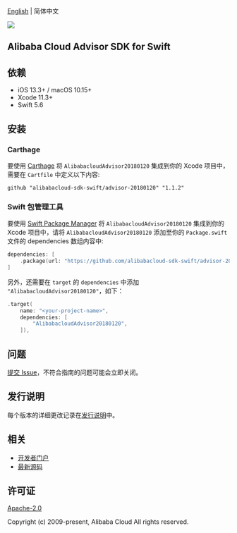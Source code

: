 [English](README.md) | 简体中文

![](https://aliyunsdk-pages.alicdn.com/icons/AlibabaCloud.svg)

## Alibaba Cloud Advisor SDK for Swift

## 依赖

- iOS 13.3+ / macOS 10.15+
- Xcode 11.3+
- Swift 5.6

## 安装

### Carthage

要使用 [Carthage](https://github.com/Carthage/Carthage) 将 `AlibabacloudAdvisor20180120` 集成到你的 Xcode 项目中，需要在 `Cartfile` 中定义以下内容:

```ogdl
github "alibabacloud-sdk-swift/advisor-20180120" "1.1.2"
```

### Swift 包管理工具

要使用 [Swift Package Manager](https://swift.org/package-manager/) 将 `AlibabacloudAdvisor20180120` 集成到你的 Xcode 项目中，请将 `AlibabacloudAdvisor20180120` 添加至你的 `Package.swift` 文件的 dependencies 数组内容中:

```swift
dependencies: [
    .package(url: "https://github.com/alibabacloud-sdk-swift/advisor-20180120.git", from: "1.1.2")
]
```

另外，还需要在 `target` 的 `dependencies` 中添加 `"AlibabacloudAdvisor20180120"`，如下：

```swift
.target(
    name: "<your-project-name>",
    dependencies: [
        "AlibabacloudAdvisor20180120",
    ]),
```

## 问题

[提交 Issue](https://github.com/alibabacloud-sdk-swift/advisor-20180120/issues/new)，不符合指南的问题可能会立即关闭。

## 发行说明

每个版本的详细更改记录在[发行说明](./ChangeLog.txt)中。

## 相关

* [开发者门户](https://next.api.aliyun.com/home)
* [最新源码](https://github.com/alibabacloud-sdk-swift/advisor-20180120)

## 许可证

[Apache-2.0](http://www.apache.org/licenses/LICENSE-2.0)

Copyright (c) 2009-present, Alibaba Cloud All rights reserved.
